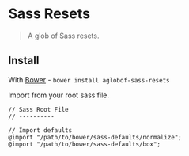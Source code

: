 # Sass Resets

> A glob of Sass resets.

## Install

With [Bower](http://bower.io) - `bower install aglobof-sass-resets`

Import from your root sass file.

```
// Sass Root File
// ----------

// Import defaults
@import "/path/to/bower/sass-defaults/normalize";
@import "/path/to/bower/sass-defaults/box";
```
